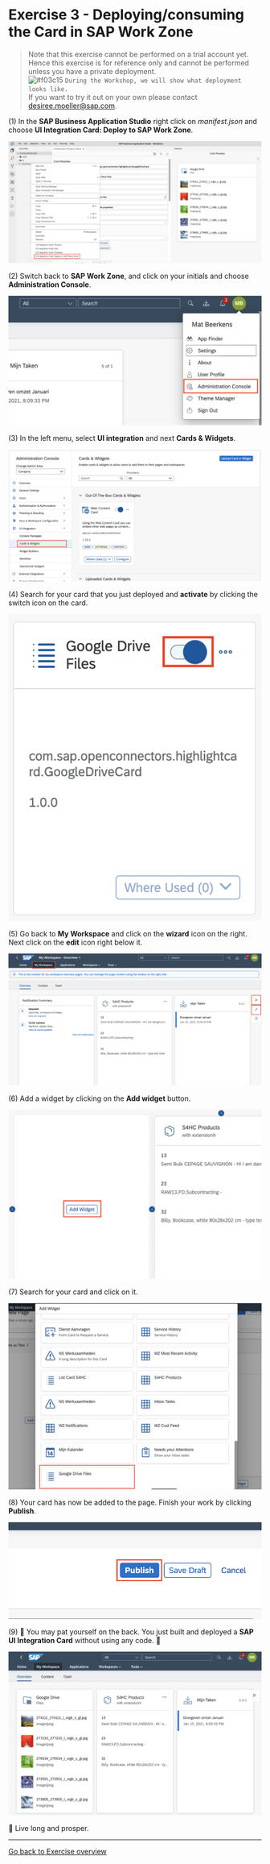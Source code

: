 # Exercise 3 - Deploying/consuming the Card in SAP Work Zone

> Note that this exercise cannot be performed on a trial account yet.
> Hence this exercise is for reference only and cannot be performed unless you have a private deployment.   
> ![#f03c15](https://via.placeholder.com/15/f03c15/000000?text=+) `During the Workshop, we will show what deployment looks like.`   
> If you want to try it out on your own please contact [desiree.moeller@sap.com](mailto://desiree.moeller@sap.com).

(1) In the **SAP Business Application Studio** right click on _manifest.json_ and choose **UI Integration Card: Deploy to SAP Work Zone**.

![alt text](./Deploy.png "Deploy")


(2) Switch back to **SAP Work Zone**, and click on your initials and choose **Administration Console**.

![alt text](./AdminConsole.png "AdminConsole")


(3) In the left menu, select **UI integration** and next **Cards & Widgets**.

![alt text](./CardsAndWidgets.png "CardsAndWidgets")


(4) Search for your card that you just deployed and **activate** by clicking the switch icon on the card.

![alt text](./Activate.png "Activate")


(5) Go back to **My Workspace** and click on the **wizard** icon on the right. Next click on the **edit** icon right below it.

![alt text](./EditMode.png "EditMode")


(6) Add a widget by clicking on the **Add widget** button.

![alt text](./AddWidget.png "AddWidget")


(7) Search for your card and click on it.

![alt text](./GoogleDrive.png "GoogleDrive")


(8) Your card has now be added to the page. Finish your work by clicking **Publish**.

![alt text](./Publish.png "Publish")


(9) :tada: You may pat yourself on the back. You just built and deployed a **SAP UI Integration Card** without using any code. :partying_face:

![alt text](./Final.png "Final")


:vulcan_salute: Live long and prosper.

---
[Go back to Exercise overview](/readme.md)
